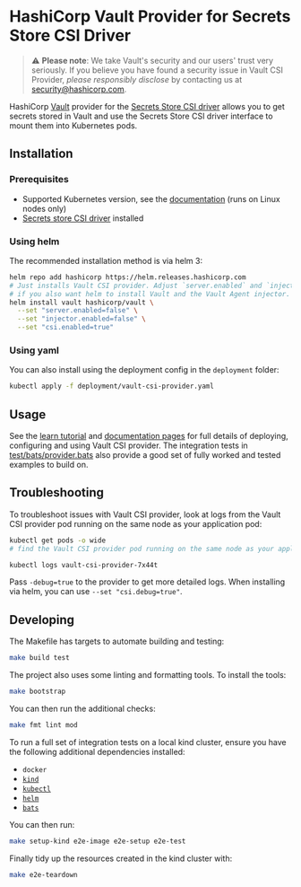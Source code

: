 # HashiCorp Vault Provider for Secrets Store CSI Driver

> :warning: **Please note**: We take Vault's security and our users' trust very seriously. If
you believe you have found a security issue in Vault CSI Provider, _please responsibly disclose_
by contacting us at [security@hashicorp.com](mailto:security@hashicorp.com).

HashiCorp [Vault](https://vaultproject.io) provider for the [Secrets Store CSI driver](https://github.com/kubernetes-sigs/secrets-store-csi-driver) allows you to get secrets stored in
Vault and use the Secrets Store CSI driver interface to mount them into Kubernetes pods.

## Installation

### Prerequisites

* Supported Kubernetes version, see the [documentation](https://developer.hashicorp.com/vault/docs/platform/k8s/csi#supported-kubernetes-versions) (runs on Linux nodes only)
* [Secrets store CSI driver](https://secrets-store-csi-driver.sigs.k8s.io/getting-started/installation.html) installed

### Using helm

The recommended installation method is via helm 3:

```bash
helm repo add hashicorp https://helm.releases.hashicorp.com
# Just installs Vault CSI provider. Adjust `server.enabled` and `injector.enabled`
# if you also want helm to install Vault and the Vault Agent injector.
helm install vault hashicorp/vault \
  --set "server.enabled=false" \
  --set "injector.enabled=false" \
  --set "csi.enabled=true"
```

### Using yaml

You can also install using the deployment config in the `deployment` folder:

```bash
kubectl apply -f deployment/vault-csi-provider.yaml
```

## Usage

See the [learn tutorial](https://learn.hashicorp.com/tutorials/vault/kubernetes-secret-store-driver)
and [documentation pages](https://www.vaultproject.io/docs/platform/k8s/csi) for
full details of deploying, configuring and using Vault CSI provider. The
integration tests in [test/bats/provider.bats](./test/bats/provider.bats) also
provide a good set of fully worked and tested examples to build on.

## Troubleshooting

To troubleshoot issues with Vault CSI provider, look at logs from the Vault CSI
provider pod running on the same node as your application pod:

  ```bash
  kubectl get pods -o wide
  # find the Vault CSI provider pod running on the same node as your application pod

  kubectl logs vault-csi-provider-7x44t
  ```

Pass `-debug=true` to the provider to get more detailed logs. When installing
via helm, you can use `--set "csi.debug=true"`.

## Developing

The Makefile has targets to automate building and testing:

```bash
make build test
```

The project also uses some linting and formatting tools. To install the tools:

```bash
make bootstrap
```

You can then run the additional checks:

```bash
make fmt lint mod
```

To run a full set of integration tests on a local kind cluster, ensure you have
the following additional dependencies installed:

* `docker`
* [`kind`](https://github.com/kubernetes-sigs/kind)
* [`kubectl`](https://kubernetes.io/docs/tasks/tools/)
* [`helm`](https://helm.sh/docs/intro/install/)
* [`bats`](https://bats-core.readthedocs.io/en/stable/installation.html)

You can then run:

```bash
make setup-kind e2e-image e2e-setup e2e-test
```

Finally tidy up the resources created in the kind cluster with:

```bash
make e2e-teardown
```
